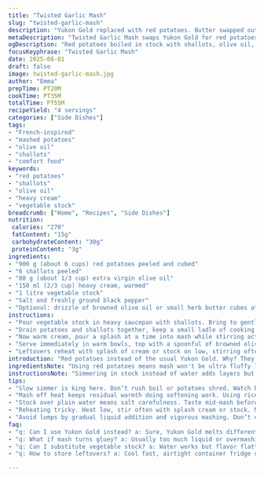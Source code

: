 ```yaml
---
title: "Twisted Garlic Mash"
slug: "twisted-garlic-mash"
description: "Yukon Gold replaced with red potatoes. Butter swapped out for olive oil plus cream. Garlic swapped for shallots. Use stock instead of water. Slow boil until fork slides through easily, around 30 minutes not exact. Mash with ricer if in mood, but hand tool works fine. Gradual cream addition, watch texture shift. Nutty olive oil drizzle optional but worth it. Salt and pepper last after taste test. Visual cues: skins peel easily post boil, mash glistens but not wet. Aromas from shallots soften on boil. Keep heat low when adding dairy to prevent curdling. Avoid pasty lumps by controlled liquid addition and vigorous mashing. Familiar but reinvented staple with subtle sweet shallot note."
metaDescription: "Twisted Garlic Mash swaps Yukon Gold for red potatoes, simmered in stock with shallots. Olive oil and cream blend for creamy texture and rich, subtle sweetness."
ogDescription: "Red potatoes boiled in stock with shallots, olive oil, cream. Mash creamy but textured. Patience on simmer and seasoning key. Shallots sneak in subtle sweetness."
focusKeyphrase: "Twisted Garlic Mash"
date: 2025-08-01
draft: false
image: twisted-garlic-mash.jpg
author: "Emma"
prepTime: PT20M
cookTime: PT35M
totalTime: PT55M
recipeYield: "4 servings"
categories: ["Side Dishes"]
tags:
- "French-inspired"
- "mashed potatoes"
- "olive oil"
- "shallots"
- "comfort food"
keywords:
- "red potatoes"
- "shallots"
- "olive oil"
- "heavy cream"
- "vegetable stock"
breadcrumb: ["Home", "Recipes", "Side Dishes"]
nutrition: 
 calories: "270"
 fatContent: "15g"
 carbohydrateContent: "30g"
 proteinContent: "3g"
ingredients:
- "900 g (about 6 cups) red potatoes peeled and cubed"
- "6 shallots peeled"
- "80 g (about 1/3 cup) extra virgin olive oil"
- "150 ml (2/3 cup) heavy cream, warmed"
- "1 litre vegetable stock"
- "Salt and freshly ground black pepper"
- "Optional: drizzle of browned olive oil or small herb butter cubes at serving"
instructions:
- "Pour vegetable stock in heavy saucepan with shallots. Bring to gentle boil. Add potatoes and lower heat to maintain soft simmer. Watch bubbles, not furious boil. Cook 30–35 minutes. Test doneness by poking a cube with fork — slides in with little resistance is your signal. Shallots should be soft, almost melting."
- "Drain potatoes and shallots together, keep a small ladle of cooking liquid just in case. Toss everything back in pan, off heat. Begin mashing with sturdy masher or ricer if you want finesse, I usually mash by hand to keep some texture. Add olive oil slowly, mixing well to incorporate and emulsify. It changes texture, adds silky richness."
- "Now warm cream, pour a splash at a time into mash while stirring actively. Watch for fluffiness, not soup. If too dry, add tiny drops of reserved stock. Salt midway and taste often; always adjust at finish. Black pepper also here, grinding fresh over the top brings freshness."
- "Serve immediately in warm bowls, top with a spoonful of browned olive oil or herbed butter cubes to melt and add aroma. The shallots give a subtle sweetness and depth. Texture should be creamy but not gummy. If overworked or liquid added fast, mash turns gluey. Patience pays off."
- "Leftovers reheat with splash of cream or stock on low, stirring often. Avoid microwave overheat to keep integrity. Could add roasted garlic for another layer, but here shallots take center stage for a twist."
introduction: "Red potatoes instead of the usual Yukon Gold. Why? They break down differently; more waxy starch, less creamy fat. I’ve wrestled with too-watery mash many times switching tubers. This way, the shallots bring a gentle sweetness that garlic hides too often. Skip raw garlic’s bite for softness with caramelized shallots resting underneath. Olive oil—not butter—offers richness but a lighter hit, blending silkiness without weighing down. Cream replaces milk, because splash by splash it blends better, no lumps, no curdling. Vegetables stock instead of water, subtle soil notes instead of plain hydration. It takes time. Don’t rush the boil. Those bubbles whisper the potatoes’ readiness. Pound them gradually—not all at once—to keep subtle texture, never glue. Season at the end: salt first mid-mash, final taste is king. That’s how love shapes a humble bowl. This is my second attempt after burning butter too often. No regrets switching fat. Taste evolves. Sounds in the kitchen—the faint simmer, the mash thud, the slow stir. It’s a ritual."
ingredientsNote: "Using red potatoes means mash won't be ultra fluffy like Yukon Gold, but gains a creamier mouthfeel with heartier texture. Peeling is a pain, but you can leave skins on for more rustic feel—just cut smaller cubes. Shallots replace garlic for subtle sweetness without pungency. They simmer in stock—never water—to imbue light herbal notes. Olive oil replaces butter mostly for easier handling and lighter taste; drizzle browned olive oil just before serving creates a nutty layer. Cream (not milk) is warm before integrating to avoid upsetting the mash and potential lumping. Vegetable stock adds mild salt and earthiness, too. Salt carefully; stock adds sodium already. Pepper freshly cracked for bite. Optional additions: fresh chives or thyme for herbal layering when serving. Common pitfalls: boiling too hard shreds potato flavors, or adding all liquid at once creates runoff rather than emulsion."
instructionsNote: "Simmering in stock instead of water adds layers but requires you to watch salt carefully. Temperature control is key. Don't let stock boil violently—gentle bubbles preserve potatoes inside while cooking shallots fully. Check doneness by pierce test: fork slides readily, potatoes barely holding shape but not falling apart. Restoring mash into saucepan off heat lets residual warmth continue softening. Gradual liquid introduction keeps moisture optimum without gluey overrun. Straight mashing roots muscle memory here; ricer gives silk but less hand feel. Salt midway to avoid flat flavor, pepper last to preserve aroma. Adding browned olive oil fat at end wakes nose. Don’t over-disturb mash after adding dairy or oil, risk pasty. Serve immediately for best texture. Reheating requires low heat and gentle stirring or add more liquid. If shy about shallots, roast them first for caramelized layer. Key tricks: warm cream, reserve some cooking liquid, mash gently but completely, season like a pro—constant tasting, never guessing."
tips:
- "Slow simmer is king here. Don’t rush boil or potatoes shred. Watch bubbles for gentle movement. Soft simmer lets shallots break down, release subtle sweetness. Fork poke near silent glide signals readiness. Leave skins on if feeling rustic but cube smaller. More bite, less fluff but adds heart."
- "Mash off heat keeps residual warmth doing softening work. Using ricer adds silk but hand mash preserves chunks, texture alive. Add olive oil slow, stirring constantly. It shifts mouthfeel, adds depth without heaviness. Cream warm, add splash by splash—if you rush liquid, mash turns gluey. Controlled moisture."
- "Stock over plain water means salt carefulness. Taste mid-mash before final salt. Stock adds background seasoning already. Pepper last, freshly cracked to keep bite sharp. Adding browned olive oil or tiny butter cubes last—aroma thickens bowl, scent wakes senses. Skip premature seasoning, always test."
- "Reheating tricky. Heat low, stir often with splash cream or stock. Microwave burns, dries quickly. Leftovers soften with gentle warming only. Roasted shallots swap okay if shy on sweetness layer. Garlic optional but clashes with shallot focus. Keep flavors clean but layered. Heat control prevents curdling dairy."
- "Avoid lumps by gradual liquid addition and vigorous mashing. Don’t dump all stock or cream at once. Patience pays off with texture that glistens but not wet. Visual cue: skins peeling after boil means starches ready. Aromas scents shifting during cooking used as timing guide. Season like a pro: test continuously."
faq:
- "q: Can I use Yukon Gold instead? a: Sure, Yukon Gold melts different, creamier but less texture. Red potatoes give waxy, chunkier feel. If Yukon Gold, reduce liquid, mash gentler. Flavor changes; shallots still key. Adjust timing for softness."
- "q: What if mash turns gluey? a: Usually too much liquid or overmashing. Fix with less dairy added fast, add reserved stock slowly. Use ricer for silk or hand tools for chunk. Mash tighter can become glue. Heat off helps. Stir gently after liquids."
- "q: Can I substitute vegetable stock? a: Water works but flavor flattens out. Chicken stock adds richness but shifts profile from subtle herb notes. Homemade stock preferred. Store-bought often too salty; taste as you go with salt. Low salt stock safest."
- "q: How to store leftovers? a: Cool fast, airtight container fridge up to 3 days. Reheat low temp stirring regularly, add splash cream or stock. Freeze okay but loses texture, best fresh. Add butter or olive oil on reheat for richness, not too hot. Microwave risk of dryness or splitting cream."

---
```

